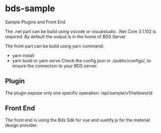 # bds-sample
Sample Plugins and Front End

The .net part can be build using vscode or visualstudio. .Net Core 3.1.102 is required. By default the output is in the home of BDS Server

The front part can be build using yarn command:
- yarn install
- yarn build or yarn serve
Check the config.json in ./public/configs/, to ensure the connection to your BDS server.

## Plugin

The plugin expose only one specific operation: /api/sample/v1/helloworld

## Front End

The front end is using the Bds Sdk for vue and vuetify.js for the material design provider.
